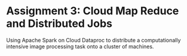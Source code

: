 # Assignment 3: Cloud Map Reduce and Distributed Jobs

Using Apache Spark on Cloud Dataproc to distribute a computationally intensive image processing task onto a cluster of machines.
